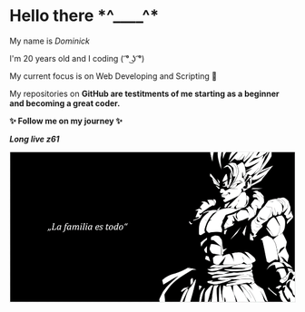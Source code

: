 <h1> Hello there  *^____^*  </h1>

My name is <em> Dominick </em> 

I'm 20 years old and I coding ( ͡° ͜ʖ ͡°) 

My current focus is on Web Developing and Scripting 🐧

My repositories on <b> GitHub <b> are testitments of me starting as a beginner and becoming a great coder.

✨ Follow me on my journey ✨

<em> <b> Long live z61 <b> <em> 




![alt text](https://github.com/Domi261/Domi261/blob/main/12.png?raw=true)



<!---
Domi261/Domi261 is a ✨ special ✨ repository because its `README.md` (this file) appears on your GitHub profile.
You can click the Preview link to take a look at your changes.
--->
